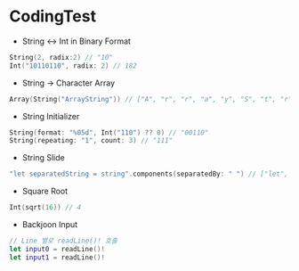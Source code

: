 # CodingTest

- String <-> Int in Binary Format
``` Swift
String(2, radix:2) // "10"
Int("10110110", radix: 2) // 182
```

- String -> Character Array
``` Swift
Array(String("ArrayString")) // ["A", "r", "r", "a", "y", "S", "t", "r", "i", "n", "g"]
```

- String Initializer
``` Swift
String(format: "%05d", Int("110") ?? 0) // "00110"
String(repeating: "1", count: 3) // "111"
```

- String Slide
``` Swift
"let separatedString = string".components(separatedBy: " ") // ["let", "separatedString", "=", "string"]
```

- Square Root
``` Swift
Int(sqrt(16)) // 4
```

- Backjoon Input
``` Swift
// Line 별로 readLine()! 호출
let input0 = readLine()!
let input1 = readLine()!
```
